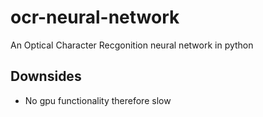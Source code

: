 # ocr-neural-network
 An Optical Character Recgonition neural network in python

## Downsides
- No gpu functionality therefore slow

